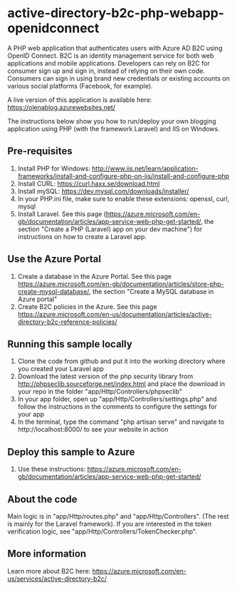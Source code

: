 # active-directory-b2c-php-webapp-openidconnect
A PHP web application that authenticates users with Azure AD B2C using OpenID Connect. B2C is an identity management service for both web applications and mobile applications. Developers can rely on B2C for consumer sign up and sign in, instead of relying on their own code. Consumers can sign in using brand new credentials or existing accounts on various social platforms (Facebook, for example). 

A live version of this application is available here: https://olenablog.azurewebsites.net/ 

The instructions below show you how to run/deploy your own blogging application using PHP (with the framework Laravel) and IIS on Windows.

## Pre-requisites
1. Install PHP for Windows: http://www.iis.net/learn/application-frameworks/install-and-configure-php-on-iis/install-and-configure-php
2. Install CURL: https://curl.haxx.se/download.html
3. Install mySQL: https://dev.mysql.com/downloads/installer/
4. In your PHP.ini file, make sure to enable these extensions: openssl, curl, mysql
5. Install Laravel. See this page (https://azure.microsoft.com/en-gb/documentation/articles/app-service-web-php-get-started/, the section "Create a PHP (Laravel) app on your dev machine") for instructions on how to create a Laravel app.

## Use the Azure Portal
1. Create a database in the Azure Portal. See this page https://azure.microsoft.com/en-gb/documentation/articles/store-php-create-mysql-database/, the section "Create a MySQL database in Azure portal"
2. Create B2C policies in the Azure. See this page https://azure.microsoft.com/en-us/documentation/articles/active-directory-b2c-reference-policies/

## Running this sample locally
1. Clone the code from github and put it into the working directory where you created your Laravel app
2. Download the latest version of the php security library from http://phpseclib.sourceforge.net/index.html and place the download in your repo in the folder "app/Http/Controllers/phpseclib"
3. In your app folder, open up "app/Http/Controllers/settings.php" and follow the instructions in the comments to configure the settings for your app
4. In the terminal, type the command "php artisan serve" and navigate to http://localhost:8000/ to see your website in action

## Deploy this sample to Azure
1. Use these instructions: https://azure.microsoft.com/en-gb/documentation/articles/app-service-web-php-get-started/

## About the code
Main logic is in "app/Http/routes.php" and "app/Http/Controllers". (The rest is mainly for the Laravel framework). If you are interested in the token verification logic, see "app/Http/Controllers/TokenChecker.php". 

## More information
Learn more about B2C here: https://azure.microsoft.com/en-us/services/active-directory-b2c/
